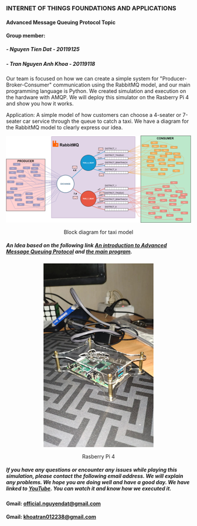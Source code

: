 
### INTERNET OF THINGS FOUNDATIONS AND APPLICATIONS
#### Advanced Message Queuing Protocol Topic
#### Group member: 
##### - Nguyen Tien Dat - 20119125
##### - Tran Nguyen Anh Khoa - 20119118

Our team is focused on how we can create a simple system for "Producer-Broker-Consumer" communication using the RabbitMQ model, and our main programming language is Python. We created simulation and execution on the hardware with AMQP. We will deploy this simulator on the Rasberry Pi 4 and show you how it works.

Application: A simple model of how customers can choose a 4-seater or 7-seater car service through the queue to catch a taxi. We have a diagram for the RabbitMQ model to clearly express our idea. 

<p align="center"><img src="Design/Diagram/RabbitMQ_Diagram.drawio.png" /></p>
<p align="center">Block diagram for taxi model</p>

##### An Idea based on the following link [An introduction to Advanced Message Queuing Protocol](https://medium.com/free-code-camp/rabbitmq-9e8f78194993) and [the main program](https://www.youtube.com/watch?v=o8eU5WiO8fw&list=PLJok6MNBwp_F-atjd6ylnzQK77Ag6YtLt&index=4).
<p align="center"><img src="Design/Picture/Rasberry%20Pi%204.png"width="300" height="500" /></p>
<p align="center">Rasberry Pi 4</p>

##### If you have any questions or encounter any issues while playing this simulation, please contact the following email address. We will explain any problems. We hope you are doing well and have a good day. We have linked to [YouTube](https://www.youtube.com/channel/UCBMsYy_rjV9GggPTl1YE-qA/featured). You can watch it and know how we executed it.
#### Gmail: official.nguyendat@gmail.com
#### Gmail: khoatran012238@gmail.com
